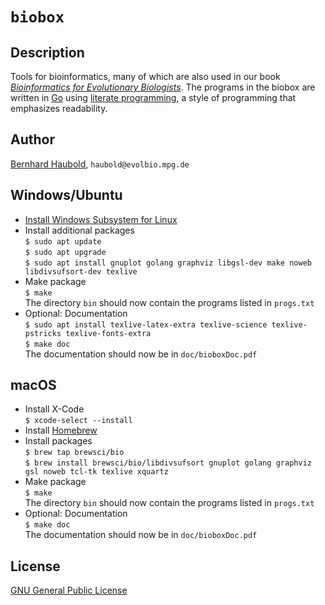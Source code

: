 # `biobox`
## Description
Tools for bioinformatics, many of which are also used in our book
[*Bioinformatics for Evolutionary
Biologists*](https://link.springer.com/book/10.1007/978-3-031-20414-2). The
programs in the biobox are written in [Go](https://go.dev) using
[literate
programming](https://www-cs-faculty.stanford.edu/~knuth/lp.html), a
style of programming that emphasizes readability.
## Author
[Bernhard Haubold](http://guanine.evolbio.mpg.de/), `haubold@evolbio.mpg.de`
## Windows/Ubuntu
- [Install Windows Subsystem for Linux](https://docs.microsoft.com/en-us/windows/wsl/install)
- Install additional packages  
  `$ sudo apt update`  
  `$ sudo apt upgrade`  
  `$ sudo apt install gnuplot golang graphviz libgsl-dev make noweb libdivsufsort-dev texlive`
- Make package  
  `$ make`  
  The directory `bin` should now contain the programs listed in `progs.txt`
- Optional: Documentation  
  `$ sudo apt install texlive-latex-extra texlive-science texlive-pstricks texlive-fonts-extra`  
  `$ make doc`  
  The documentation should now be in `doc/bioboxDoc.pdf`
## macOS
- Install X-Code  
  `$ xcode-select --install`
- Install [Homebrew](https://brew.sh)
- Install packages  
  `$ brew tap brewsci/bio`  
  `$ brew install brewsci/bio/libdivsufsort gnuplot golang graphviz gsl noweb tcl-tk texlive xquartz`
- Make package  
  `$ make`  
  The directory `bin` should now contain the programs listed in `progs.txt`
- Optional: Documentation  
  `$ make doc`  
  The documentation should now be in `doc/bioboxDoc.pdf`
## License
[GNU General Public License](https://www.gnu.org/licenses/gpl.html)
